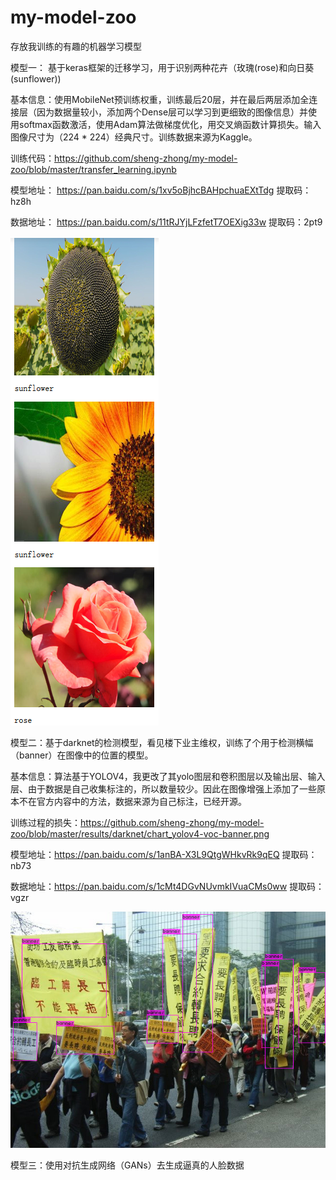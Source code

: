 # my-model-zoo
存放我训练的有趣的机器学习模型




模型一： 基于keras框架的迁移学习，用于识别两种花卉（玫瑰(rose)和向日葵(sunflower))


 基本信息：使用MobileNet预训练权重，训练最后20层，并在最后两层添加全连接层（因为数据量较小，添加两个Dense层可以学习到更细致的图像信息）并使用softmax函数激活，使用Adam算法做梯度优化，用交叉熵函数计算损失。输入图像尺寸为（224 * 224）经典尺寸。训练数据来源为Kaggle。
 
 训练代码：https://github.com/sheng-zhong/my-model-zoo/blob/master/transfer_learning.ipynb
 
 模型地址： https://pan.baidu.com/s/1xv5oBjhcBAHpchuaEXtTdg   提取码：hz8h
 
 数据地址： https://pan.baidu.com/s/11tRJYjLFzfetT7OEXig33w    提取码：2pt9

![image](https://github.com/sheng-zhong/my-model-zoo/blob/master/results/transfer/result.png)

模型二：基于darknet的检测模型，看见楼下业主维权，训练了个用于检测横幅（banner）在图像中的位置的模型。


基本信息：算法基于YOLOV4，我更改了其yolo图层和卷积图层以及输出层、输入层、由于数据是自己收集标注的，所以数量较少。因此在图像增强上添加了一些原本不在官方内容中的方法，数据来源为自己标注，已经开源。

训练过程的损失：https://github.com/sheng-zhong/my-model-zoo/blob/master/results/darknet/chart_yolov4-voc-banner.png

模型地址：https://pan.baidu.com/s/1anBA-X3L9QtgWHkvRk9qEQ    提取码：nb73

数据地址：https://pan.baidu.com/s/1cMt4DGvNUvmkIVuaCMs0ww    提取码：vgzr

![image](https://github.com/sheng-zhong/my-model-zoo/blob/master/results/darknet/predictions.jpg)


模型三：使用对抗生成网络（GANs）去生成逼真的人脸数据
